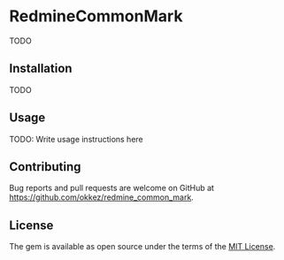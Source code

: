 # RedmineCommonMark

TODO

## Installation

TODO

## Usage

TODO: Write usage instructions here

## Contributing

Bug reports and pull requests are welcome on GitHub at https://github.com/okkez/redmine_common_mark.

## License

The gem is available as open source under the terms of the [MIT License](http://opensource.org/licenses/MIT).
